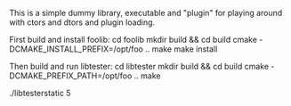 This is a simple dummy library, executable and "plugin" for playing around
with ctors and dtors and plugin loading.

First build and install foolib:
cd foolib
mkdir build && cd build
cmake -DCMAKE_INSTALL_PREFIX=/opt/foo ..
make
make install

Then build and run libtester:
cd libtester
mkdir build && cd build
cmake -DCMAKE_PREFIX_PATH=/opt/foo ..
make

./libtesterstatic 5
